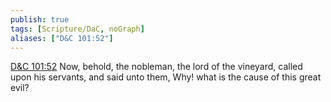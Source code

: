 ```yaml
---
publish: true
tags: [Scripture/DaC, noGraph]
aliases: ["D&C 101:52"]
---
```

[D&C 101:52](https://churchofjesuschrist.org/study/scriptures/dc-testament/dc/101?lang=eng&id=p52#p52) Now, behold, the nobleman, the lord of the vineyard, called upon his servants, and said unto them, Why! what is the cause of this great evil?
